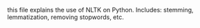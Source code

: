 this file explains the use of NLTK on Python. Includes: stemming, lemmatization, removing stopwords, etc. 
